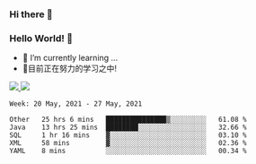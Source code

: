 ### Hi there 👋
### Hello World! 🙌

- 🌱 I’m currently learning ...
- 📖目前正在努力的学习之中!

<a href="https://github.com/anuraghazra/github-readme-stats">
  <img src="https://github-readme-stats.vercel.app/api?username=keyboardWithDream&show_icons=true&repo=github-readme-stats" />
</a>
<a href="https://github.com/anuraghazra/convoychat">
  <img src="https://github-readme-stats.vercel.app/api/top-langs/?username=keyboardWithDream&layout=compact&repo=convoychat" />
</a>



<!--START_SECTION:waka-->
```text
Week: 20 May, 2021 - 27 May, 2021

Other   25 hrs 6 mins   ███████████████▒░░░░░░░░░   61.08 % 
Java    13 hrs 25 mins  ████████░░░░░░░░░░░░░░░░░   32.66 % 
SQL     1 hr 16 mins    ▓░░░░░░░░░░░░░░░░░░░░░░░░   03.10 % 
XML     58 mins         ▓░░░░░░░░░░░░░░░░░░░░░░░░   02.36 % 
YAML    8 mins          ░░░░░░░░░░░░░░░░░░░░░░░░░   00.34 % 
```
<!--END_SECTION:waka-->
